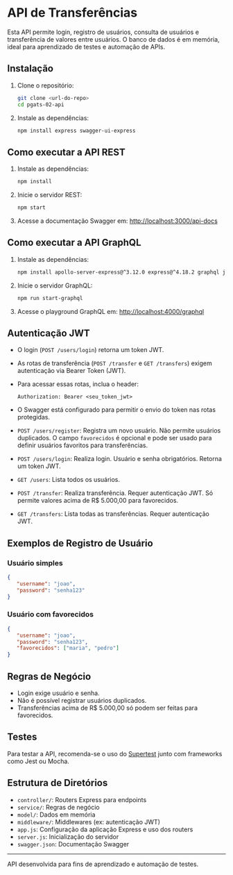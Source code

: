 # API de Transferências

Esta API permite login, registro de usuários, consulta de usuários e transferência de valores entre usuários. O banco de dados é em memória, ideal para aprendizado de testes e automação de APIs.

## Instalação

1. Clone o repositório:
   ```bash
   git clone <url-do-repo>
   cd pgats-02-api
   ```
2. Instale as dependências:
   ```bash
   npm install express swagger-ui-express
   ```

## Como executar a API REST

1. Instale as dependências:
   ```bash
   npm install
   ```
2. Inicie o servidor REST:
   ```bash
   npm start
   ```
3. Acesse a documentação Swagger em: [http://localhost:3000/api-docs](http://localhost:3000/api-docs)

## Como executar a API GraphQL

1. Instale as dependências:
   ```bash
   npm install apollo-server-express@^3.12.0 express@^4.18.2 graphql jsonwebtoken dotenv
   ```
2. Inicie o servidor GraphQL:
   ```bash
   npm run start-graphql
   ```
3. Acesse o playground GraphQL em: [http://localhost:4000/graphql](http://localhost:4000/graphql)

## Autenticação JWT

- O login (`POST /users/login`) retorna um token JWT.
- As rotas de transferência (`POST /transfer` e `GET /transfers`) exigem autenticação via Bearer Token (JWT).
- Para acessar essas rotas, inclua o header:
   ```
   Authorization: Bearer <seu_token_jwt>
   ```
- O Swagger está configurado para permitir o envio do token nas rotas protegidas.

- `POST /users/register`: Registra um novo usuário. Não permite usuários duplicados. O campo `favorecidos` é opcional e pode ser usado para definir usuários favoritos para transferências.
- `POST /users/login`: Realiza login. Usuário e senha obrigatórios. Retorna um token JWT.
- `GET /users`: Lista todos os usuários.
- `POST /transfer`: Realiza transferência. Requer autenticação JWT. Só permite valores acima de R$ 5.000,00 para favorecidos.
- `GET /transfers`: Lista todas as transferências. Requer autenticação JWT.


## Exemplos de Registro de Usuário

### Usuário simples
```json
{
   "username": "joao",
   "password": "senha123"
}
```

### Usuário com favorecidos
```json
{
   "username": "joao",
   "password": "senha123",
   "favorecidos": ["maria", "pedro"]
}
```

## Regras de Negócio

- Login exige usuário e senha.
- Não é possível registrar usuários duplicados.
- Transferências acima de R$ 5.000,00 só podem ser feitas para favorecidos.

## Testes

Para testar a API, recomenda-se o uso do [Supertest](https://github.com/visionmedia/supertest) junto com frameworks como Jest ou Mocha.


## Estrutura de Diretórios

- `controller/`: Routers Express para endpoints
- `service/`: Regras de negócio
- `model/`: Dados em memória
- `middleware/`: Middlewares (ex: autenticação JWT)
- `app.js`: Configuração da aplicação Express e uso dos routers
- `server.js`: Inicialização do servidor
- `swagger.json`: Documentação Swagger

---

API desenvolvida para fins de aprendizado e automação de testes.
